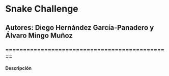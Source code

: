 #  Snake Challenge
##  Autores: Diego Hernández García-Panadero y Álvaro Mingo Muñoz
###  ===============================================
#### Descripción
